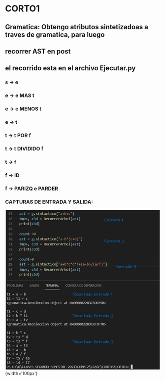 # CORTO1
## Gramatica: Obtengo atributos sintetizadoas a traves de gramatica, para luego
## recorrer AST en post
## el recorrido esta en el archivo Ejecutar.py

### s ->  e
### e ->  e MAS t
### e ->  e MENOS t
### e ->  t
### t ->  t POR f
### t ->  t DIVIDIDO f
### t ->  f
### f ->  ID
### f ->  PARIZQ e PARDER

### CAPTURAS DE ENTRADA Y SALIDA:
![CAPTURA DE FUNCIONAMIENTO](https://github.com/edinfusion/OLC2_CORTO1/blob/master/img/Captura.JPG){width='100px'}